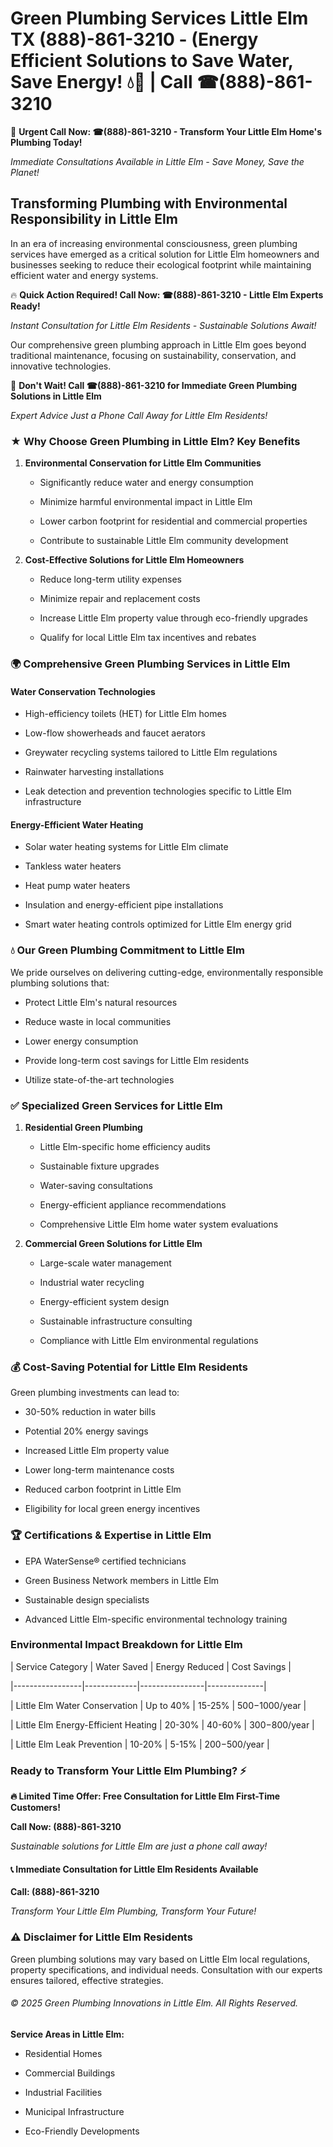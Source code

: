 # Green Plumbing Services Little Elm TX (888)-861-3210 - (Energy Efficient Solutions to Save Water, Save Energy! 💧🌿 | Call ☎(888)-861-3210

🚨 **Urgent Call Now: ☎(888)-861-3210 - Transform Your Little Elm Home's Plumbing Today!**
*Immediate Consultations Available in Little Elm - Save Money, Save the Planet!*

## Transforming Plumbing with Environmental Responsibility in Little Elm

In an era of increasing environmental consciousness, green plumbing services have emerged as a critical solution for Little Elm homeowners and businesses seeking to reduce their ecological footprint while maintaining efficient water and energy systems. 

🔥 **Quick Action Required! Call Now: ☎(888)-861-3210 - Little Elm Experts Ready!**
*Instant Consultation for Little Elm Residents - Sustainable Solutions Await!*

Our comprehensive green plumbing approach in Little Elm goes beyond traditional maintenance, focusing on sustainability, conservation, and innovative technologies.

🚨 **Don't Wait! Call ☎(888)-861-3210 for Immediate Green Plumbing Solutions in Little Elm**
*Expert Advice Just a Phone Call Away for Little Elm Residents!*

### ★ Why Choose Green Plumbing in Little Elm? Key Benefits

1. **Environmental Conservation for Little Elm Communities** 
   - Significantly reduce water and energy consumption
   - Minimize harmful environmental impact in Little Elm
   - Lower carbon footprint for residential and commercial properties
   - Contribute to sustainable Little Elm community development

2. **Cost-Effective Solutions for Little Elm Homeowners** 
   - Reduce long-term utility expenses
   - Minimize repair and replacement costs
   - Increase Little Elm property value through eco-friendly upgrades
   - Qualify for local Little Elm tax incentives and rebates

### 🌍 Comprehensive Green Plumbing Services in Little Elm

#### Water Conservation Technologies
- High-efficiency toilets (HET) for Little Elm homes
- Low-flow showerheads and faucet aerators
- Greywater recycling systems tailored to Little Elm regulations
- Rainwater harvesting installations
- Leak detection and prevention technologies specific to Little Elm infrastructure

#### Energy-Efficient Water Heating
- Solar water heating systems for Little Elm climate
- Tankless water heaters
- Heat pump water heaters
- Insulation and energy-efficient pipe installations
- Smart water heating controls optimized for Little Elm energy grid

### 💧 Our Green Plumbing Commitment to Little Elm

We pride ourselves on delivering cutting-edge, environmentally responsible plumbing solutions that:
- Protect Little Elm's natural resources
- Reduce waste in local communities
- Lower energy consumption
- Provide long-term cost savings for Little Elm residents
- Utilize state-of-the-art technologies

### ✅ Specialized Green Services for Little Elm

1. **Residential Green Plumbing**
   - Little Elm-specific home efficiency audits
   - Sustainable fixture upgrades
   - Water-saving consultations
   - Energy-efficient appliance recommendations
   - Comprehensive Little Elm home water system evaluations

2. **Commercial Green Solutions for Little Elm**
   - Large-scale water management
   - Industrial water recycling
   - Energy-efficient system design
   - Sustainable infrastructure consulting
   - Compliance with Little Elm environmental regulations

### 💰 Cost-Saving Potential for Little Elm Residents

Green plumbing investments can lead to:
- 30-50% reduction in water bills
- Potential 20% energy savings
- Increased Little Elm property value
- Lower long-term maintenance costs
- Reduced carbon footprint in Little Elm
- Eligibility for local green energy incentives

### 🏆 Certifications & Expertise in Little Elm

- EPA WaterSense® certified technicians
- Green Business Network members in Little Elm
- Sustainable design specialists
- Advanced Little Elm-specific environmental technology training

### Environmental Impact Breakdown for Little Elm

| Service Category | Water Saved | Energy Reduced | Cost Savings |
|-----------------|-------------|----------------|--------------|
| Little Elm Water Conservation | Up to 40% | 15-25% | $500-$1000/year |
| Little Elm Energy-Efficient Heating | 20-30% | 40-60% | $300-$800/year |
| Little Elm Leak Prevention | 10-20% | 5-15% | $200-$500/year |

### Ready to Transform Your Little Elm Plumbing? ⚡

**🔥 Limited Time Offer: Free Consultation for Little Elm First-Time Customers!**

**Call Now: (888)-861-3210**
*Sustainable solutions for Little Elm are just a phone call away!*

#### 📞 Immediate Consultation for Little Elm Residents Available

**Call: (888)-861-3210**
*Transform Your Little Elm Plumbing, Transform Your Future!*

### ⚠️ Disclaimer for Little Elm Residents

Green plumbing solutions may vary based on Little Elm local regulations, property specifications, and individual needs. Consultation with our experts ensures tailored, effective strategies.

###### © 2025 Green Plumbing Innovations in Little Elm. All Rights Reserved.

**Service Areas in Little Elm:** 
- Residential Homes
- Commercial Buildings
- Industrial Facilities
- Municipal Infrastructure
- Eco-Friendly Developments